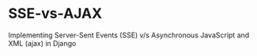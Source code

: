 # SSE-vs-AJAX
Implementing Server-Sent Events (SSE) v/s Asynchronous JavaScript and XML (ajax) in Django
